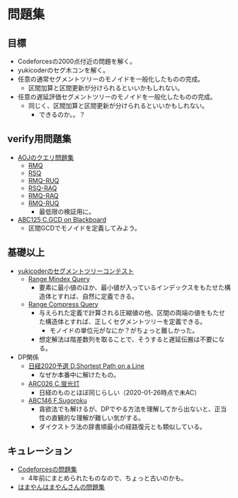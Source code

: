 # 問題集

## 目標

- Codeforcesの2000点付近の問題を解く。
- yukicoderのセグ木コンを解く。
- 任意の通常セグメントツリーのモノイドを一般化したものの完成。
  - 区間加算と区間更新が分けられるといいかもしれない。
- 任意の遅延評価セグメントツリーのモノイドを一般化したものの完成。
  - 同じく、区間加算と区間更新が分けられるといいかもしれない。
    - できるのか。。？

## verify用問題集

- [AOJのクエリ問題集](https://onlinejudge.u-aizu.ac.jp/courses/library/3/DSL/2)
  - [RMQ](https://onlinejudge.u-aizu.ac.jp/courses/library/3/DSL/2/DSL_2_A)
  - [RSQ](https://onlinejudge.u-aizu.ac.jp/courses/library/3/DSL/2/DSL_2_B)
  - [RMQ-RUQ](https://onlinejudge.u-aizu.ac.jp/courses/library/3/DSL/2/DSL_2_F)
  - [RSQ-RAQ](https://onlinejudge.u-aizu.ac.jp/courses/library/3/DSL/2/DSL_2_G)
  - [RMQ-RAQ](https://onlinejudge.u-aizu.ac.jp/courses/library/3/DSL/2/DSL_2_H)
  - [RMQ-RUQ](https://onlinejudge.u-aizu.ac.jp/courses/library/3/DSL/2/DSL_2_I)
    - 最低限の検証用に。
- [ABC125 C.GCD on Blackboard](https://atcoder.jp/contests/abc125/tasks/abc125_c)
  - 区間GCDでモノイドを定義してみよう。

## 基礎以上

- [yukicoderのセグメントツリーコンテスト](https://yukicoder.me/contests/232)
  - [Range Mindex Query](https://yukicoder.me/problems/no/875)
    - 要素に最小値のほか、最小値が入っているインデックスをもたせた構造体とすれば、自然に定義できる。
  - [Range Compress Query](https://yukicoder.me/problems/no/876)
    - 与えられた定義で計算される圧縮値の他、区間の両端の値をもたせた構造体とすれば、正しくセグメントツリーを定義できる。
      - モノイドの単位元がなにか？がちょっと難しかった。
    - 想定解法は階差数列を取ることで、そうすると遅延伝搬は不要になる。
- DP関係
  - [日経2020予選 D.Shortest Path on a Line](https://atcoder.jp/contests/nikkei2019-2-qual/tasks/nikkei2019_2_qual_d)
    - なぜか本番中に解けたもの。
  - [ARC026 C.蛍光灯](https://atcoder.jp/contests/arc026/tasks/arc026_3)
    - 日経のものとほぼ同じらしい（2020-01-26時点で未AC）
  - [ABC146 F.Sugoroku](https://atcoder.jp/contests/abc146/tasks/abc146_f)
    - 貪欲法でも解けるが、DPでやる方法を理解してから出ないと、正当性の直観的な理解が難しい気がする。
    - ダイクストラ法の辞書順最小の経路復元とも類似している。

## キュレーション

- [Codeforcesの問題集](https://codeforces.com/blog/entry/22616)
  - 4年前にまとめられたものなので、ちょっと古いのかも。
- [はまやんはまやんさんの問題集](https://www.hamayanhamayan.com/entry/2017/07/08/173120)

